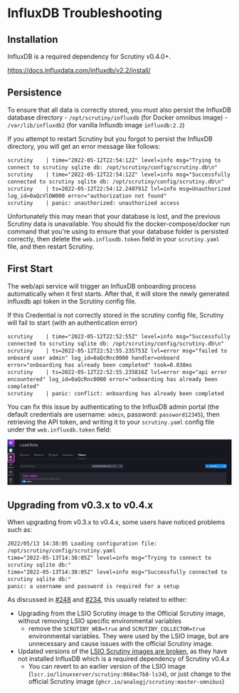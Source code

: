 # InfluxDB Troubleshooting

## Installation 
InfluxDB is a required dependency for Scrutiny v0.4.0+. 

https://docs.influxdata.com/influxdb/v2.2/install/

## Persistence

To ensure that all data is correctly stored, you must also persist the InfluxDB database directory
    - `/opt/scrutiny/influxdb` (for Docker omnibus image)
    - `/var/lib/influxdb2` (for vanilla Influxdb image `influxdb:2.2`)

If you attempt to restart Scrutiny but you forgot to persist the InfluxDB directory, you will get an error message like follows:

```
scrutiny    | time="2022-05-12T22:54:12Z" level=info msg="Trying to connect to scrutiny sqlite db: /opt/scrutiny/config/scrutiny.db\n"
scrutiny    | time="2022-05-12T22:54:12Z" level=info msg="Successfully connected to scrutiny sqlite db: /opt/scrutiny/config/scrutiny.db\n"
scrutiny    | ts=2022-05-12T22:54:12.240791Z lvl=info msg=Unauthorized log_id=0aQcVlOW000 error="authorization not found"
scrutiny    | panic: unauthorized: unauthorized access
```

Unfortunately this may mean that your database is lost, and the previous Scrutiny data is unavailable. 
You should fix the docker-compose/docker run command that you're using to ensure that your database folder is persisted correctly, 
then delete the `web.influxdb.token` field in your `scrutiny.yaml` file, and then restart Scrutiny.


## First Start
The web/api service will trigger an InfluxDB onboarding process automatically when it first starts. After that, it will store the newly generated influxdb api token in the Scrutiny config file. 

If this Credential is not correctly stored in the scrutiny config file, Scrutiny will fail to start (with an authentication error)

```
scrutiny    | time="2022-05-12T22:52:55Z" level=info msg="Successfully connected to scrutiny sqlite db: /opt/scrutiny/config/scrutiny.db\n"
scrutiny    | ts=2022-05-12T22:52:55.235753Z lvl=error msg="failed to onboard user admin" log_id=0aQcRnc0000 handler=onboard error="onboarding has already been completed" took=0.038ms
scrutiny    | ts=2022-05-12T22:52:55.235816Z lvl=error msg="api error encountered" log_id=0aQcRnc0000 error="onboarding has already been completed"
scrutiny    | panic: conflict: onboarding has already been completed
```

You can fix this issue by authenticating to the InfluxDB admin portal (the default credentials are username: `admin`, password: `password12345`),
then retrieving the API token, and writing it to your `scrutiny.yaml` config file under the `web.influxdb.token` field:

![influx db admin token](./influxdb-admin-token.png)

## Upgrading from v0.3.x to v0.4.x

When upgrading from v0.3.x to v0.4.x, some users have noticed problems such as:

```
2022/05/13 14:38:05 Loading configuration file: /opt/scrutiny/config/scrutiny.yaml
time="2022-05-13T14:38:05Z" level=info msg="Trying to connect to scrutiny sqlite db:"
time="2022-05-13T14:38:05Z" level=info msg="Successfully connected to scrutiny sqlite db:"
panic: a username and password is required for a setup
```

As discussed in [#248](https://github.com/AnalogJ/scrutiny/issues/248) and [#234](https://github.com/AnalogJ/scrutiny/issues/234),
this usually related to either:

- Upgrading from the LSIO Scrutiny image to the Official Scrutiny image, without removing LSIO specific environmental variables
  - remove the `SCRUTINY_WEB=true` and `SCRUTINY_COLLECTOR=true` environmental variables. They were used by the LSIO image, but are unnecessary and cause issues with the official Scrutiny image.
- Updated versions of the [LSIO Scrutiny images are broken](https://github.com/linuxserver/docker-scrutiny/issues/22), as they have not installed InfluxDB which is a required dependency of Scrutiny v0.4.x
  -  You can revert to an earlier version of the LSIO image (`lscr.io/linuxserver/scrutiny:060ac7b8-ls34`), or just change to the official Scrutiny image (`ghcr.io/analogj/scrutiny:master-omnibus`)